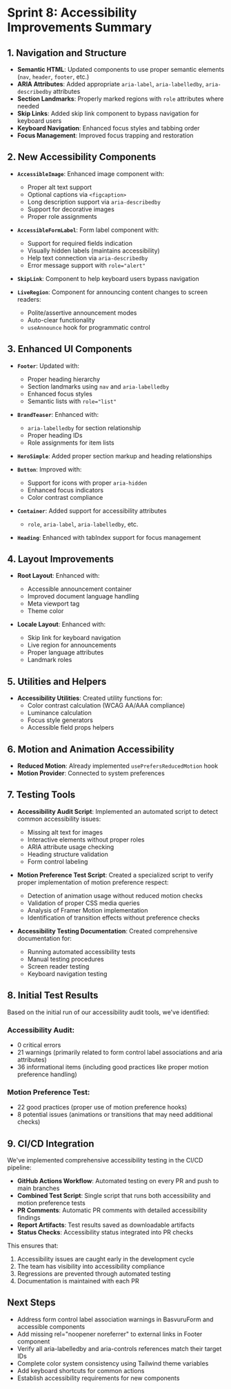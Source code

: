 # Sprint 8: Accessibility Improvements Summary

## 1. Navigation and Structure

- **Semantic HTML**: Updated components to use proper semantic elements (`nav`, `header`, `footer`, etc.)
- **ARIA Attributes**: Added appropriate `aria-label`, `aria-labelledby`, `aria-describedby` attributes
- **Section Landmarks**: Properly marked regions with `role` attributes where needed
- **Skip Links**: Added skip link component to bypass navigation for keyboard users
- **Keyboard Navigation**: Enhanced focus styles and tabbing order
- **Focus Management**: Improved focus trapping and restoration

## 2. New Accessibility Components

- **`AccessibleImage`**: Enhanced image component with:
  - Proper alt text support
  - Optional captions via `<figcaption>`
  - Long description support via `aria-describedby`
  - Support for decorative images
  - Proper role assignments

- **`AccessibleFormLabel`**: Form label component with:
  - Support for required fields indication
  - Visually hidden labels (maintains accessibility)
  - Help text connection via `aria-describedby`
  - Error message support with `role="alert"`

- **`SkipLink`**: Component to help keyboard users bypass navigation

- **`LiveRegion`**: Component for announcing content changes to screen readers:
  - Polite/assertive announcement modes
  - Auto-clear functionality
  - `useAnnounce` hook for programmatic control

## 3. Enhanced UI Components

- **`Footer`**: Updated with:
  - Proper heading hierarchy
  - Section landmarks using `nav` and `aria-labelledby`
  - Enhanced focus styles
  - Semantic lists with `role="list"`

- **`BrandTeaser`**: Enhanced with:
  - `aria-labelledby` for section relationship
  - Proper heading IDs
  - Role assignments for item lists

- **`HeroSimple`**: Added proper section markup and heading relationships

- **`Button`**: Improved with:
  - Support for icons with proper `aria-hidden`
  - Enhanced focus indicators
  - Color contrast compliance

- **`Container`**: Added support for accessibility attributes
  - `role`, `aria-label`, `aria-labelledby`, etc.

- **`Heading`**: Enhanced with tabIndex support for focus management

## 4. Layout Improvements

- **Root Layout**: Enhanced with:
  - Accessible announcement container
  - Improved document language handling
  - Meta viewport tag
  - Theme color

- **Locale Layout**: Enhanced with:
  - Skip link for keyboard navigation
  - Live region for announcements
  - Proper language attributes
  - Landmark roles

## 5. Utilities and Helpers

- **Accessibility Utilities**: Created utility functions for:
  - Color contrast calculation (WCAG AA/AAA compliance)
  - Luminance calculation
  - Focus style generators
  - Accessible field props helpers

## 6. Motion and Animation Accessibility

- **Reduced Motion**: Already implemented `usePrefersReducedMotion` hook
- **Motion Provider**: Connected to system preferences

## 7. Testing Tools

- **Accessibility Audit Script**: Implemented an automated script to detect common accessibility issues:
  - Missing alt text for images
  - Interactive elements without proper roles
  - ARIA attribute usage checking
  - Heading structure validation
  - Form control labeling

- **Motion Preference Test Script**: Created a specialized script to verify proper implementation of motion preference respect:
  - Detection of animation usage without reduced motion checks
  - Validation of proper CSS media queries
  - Analysis of Framer Motion implementation
  - Identification of transition effects without preference checks

- **Accessibility Testing Documentation**: Created comprehensive documentation for:
  - Running automated accessibility tests
  - Manual testing procedures
  - Screen reader testing
  - Keyboard navigation testing

## 8. Initial Test Results

Based on the initial run of our accessibility audit tools, we've identified:

### Accessibility Audit:
- 0 critical errors
- 21 warnings (primarily related to form control label associations and aria attributes)
- 36 informational items (including good practices like proper motion preference handling)

### Motion Preference Test:
- 22 good practices (proper use of motion preference hooks)
- 8 potential issues (animations or transitions that may need additional checks)

## 9. CI/CD Integration

We've implemented comprehensive accessibility testing in the CI/CD pipeline:

- **GitHub Actions Workflow**: Automated testing on every PR and push to main branches
- **Combined Test Script**: Single script that runs both accessibility and motion preference tests
- **PR Comments**: Automatic PR comments with detailed accessibility findings
- **Report Artifacts**: Test results saved as downloadable artifacts
- **Status Checks**: Accessibility status integrated into PR checks

This ensures that:
1. Accessibility issues are caught early in the development cycle
2. The team has visibility into accessibility compliance
3. Regressions are prevented through automated testing
4. Documentation is maintained with each PR

## Next Steps

- Address form control label association warnings in BasvuruForm and accessible components
- Add missing rel="noopener noreferrer" to external links in Footer component
- Verify all aria-labelledby and aria-controls references match their target IDs
- Complete color system consistency using Tailwind theme variables
- Add keyboard shortcuts for common actions
- Establish accessibility requirements for new components
